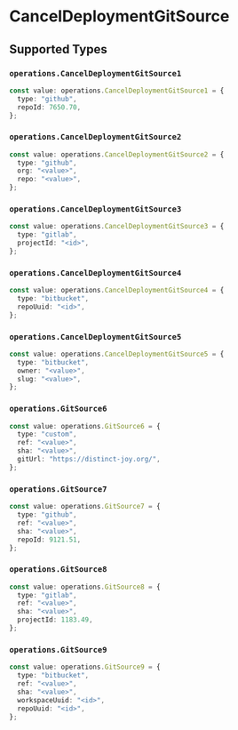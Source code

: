 # CancelDeploymentGitSource


## Supported Types

### `operations.CancelDeploymentGitSource1`

```typescript
const value: operations.CancelDeploymentGitSource1 = {
  type: "github",
  repoId: 7650.70,
};
```

### `operations.CancelDeploymentGitSource2`

```typescript
const value: operations.CancelDeploymentGitSource2 = {
  type: "github",
  org: "<value>",
  repo: "<value>",
};
```

### `operations.CancelDeploymentGitSource3`

```typescript
const value: operations.CancelDeploymentGitSource3 = {
  type: "gitlab",
  projectId: "<id>",
};
```

### `operations.CancelDeploymentGitSource4`

```typescript
const value: operations.CancelDeploymentGitSource4 = {
  type: "bitbucket",
  repoUuid: "<id>",
};
```

### `operations.CancelDeploymentGitSource5`

```typescript
const value: operations.CancelDeploymentGitSource5 = {
  type: "bitbucket",
  owner: "<value>",
  slug: "<value>",
};
```

### `operations.GitSource6`

```typescript
const value: operations.GitSource6 = {
  type: "custom",
  ref: "<value>",
  sha: "<value>",
  gitUrl: "https://distinct-joy.org/",
};
```

### `operations.GitSource7`

```typescript
const value: operations.GitSource7 = {
  type: "github",
  ref: "<value>",
  sha: "<value>",
  repoId: 9121.51,
};
```

### `operations.GitSource8`

```typescript
const value: operations.GitSource8 = {
  type: "gitlab",
  ref: "<value>",
  sha: "<value>",
  projectId: 1183.49,
};
```

### `operations.GitSource9`

```typescript
const value: operations.GitSource9 = {
  type: "bitbucket",
  ref: "<value>",
  sha: "<value>",
  workspaceUuid: "<id>",
  repoUuid: "<id>",
};
```

